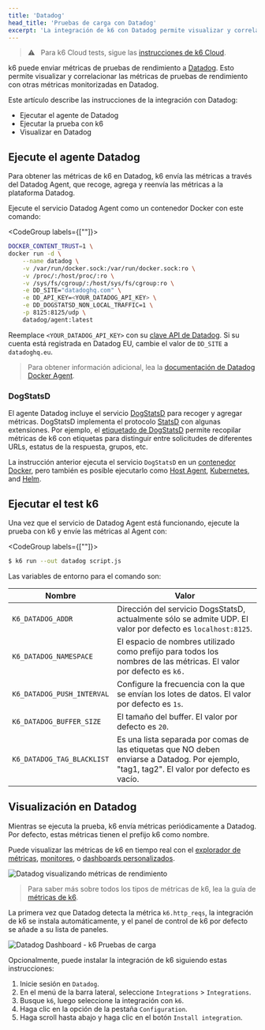 ```yaml
---
title: 'Datadog'
head_title: 'Pruebas de carga con Datadog'
excerpt: 'La integración de k6 con Datadog permite visualizar y correlacionar las métricas de pruebas de rendimiento con otras métricas monitorizadas en Datadog'
---
```


> ⚠️ &nbsp; Para k6 Cloud tests, sigue las [instrucciones de k6 Cloud](/cloud/integrations/cloud-apm/datadog).

k6 puede enviar métricas de pruebas de rendimiento a [Datadog](https://www.datadoghq.com/). Esto permite visualizar y correlacionar las métricas de pruebas de rendimiento con otras métricas monitorizadas en Datadog.

Este artículo describe las instrucciones de la integración con Datadog:

- Ejecutar el agente de Datadog
- Ejecutar la prueba con k6
- Visualizar en Datadog


## Ejecute el agente Datadog

Para obtener las métricas de k6 en Datadog, k6 envía las métricas a través del Datadog Agent, que recoge, agrega y reenvía las métricas a la plataforma Datadog.

Ejecute el servicio Datadog Agent como un contenedor Docker con este comando:


<CodeGroup labels={[""]}>

```bash
DOCKER_CONTENT_TRUST=1 \
docker run -d \
    --name datadog \
    -v /var/run/docker.sock:/var/run/docker.sock:ro \
    -v /proc/:/host/proc/:ro \
    -v /sys/fs/cgroup/:/host/sys/fs/cgroup:ro \
    -e DD_SITE="datadoghq.com" \
    -e DD_API_KEY=<YOUR_DATADOG_API_KEY> \
    -e DD_DOGSTATSD_NON_LOCAL_TRAFFIC=1 \
    -p 8125:8125/udp \
    datadog/agent:latest
```

</CodeGroup>

Reemplace `<YOUR_DATADOG_API_KEY>` con su [clave API de Datadog](https://app.datadoghq.com/account/settings#api).
Si su cuenta está registrada en Datadog EU, cambie el valor de `DD_SITE` a `datadoghq.eu`.

<blockquote>
Para obtener información adicional, lea la <a href="https://docs.datadoghq.com/agent/docker/">documentación de Datadog Docker Agent</a>.
</blockquote>

### DogStatsD

El agente Datadog incluye el servicio [DogStatsD](https://docs.datadoghq.com/developers/dogstatsd/) para recoger y agregar métricas. DogStatsD implementa el protocolo [StatsD](https://github.com/etsy/statsd) con algunas extensiones. Por ejemplo, el [etiquetado de DogStatsD](https://docs.datadoghq.com/tagging/) permite recopilar métricas de k6 con etiquetas para distinguir entre solicitudes de diferentes URLs, estatus de la respuesta, grupos, etc.

La instrucción anterior ejecuta el servicio `DogStatsD` en un [contenedor Docker](https://docs.datadoghq.com/developers/dogstatsd/?tab=containeragent#agent), pero también es posible ejecutarlo como [Host Agent](https://docs.datadoghq.com/developers/dogstatsd/?tab=hostagent#agent), [Kubernetes](https://docs.datadoghq.com/developers/dogstatsd/?tab=kubernetes#agent), and [Helm](https://docs.datadoghq.com/developers/dogstatsd/?tab=helm#agent).


## Ejecutar el test k6


Una vez que el servicio de Datadog Agent está funcionando, ejecute la prueba con k6 y envíe las métricas al Agent con:

<CodeGroup labels={[""]}>

```bash
$ k6 run --out datadog script.js
```

</CodeGroup>

Las variables de entorno para el comando son:

| Nombre                       | Valor                                                                                                                             |
| -------------------------- | --------------------------------------------------------------------------------------------------------------------------------- |
| `K6_DATADOG_ADDR`          | Dirección del servicio DogsStatsD, actualmente sólo se admite UDP. El valor por defecto es `localhost:8125`.                        |
| `K6_DATADOG_NAMESPACE`     | El espacio de nombres utilizado como prefijo para todos los nombres de las métricas. El valor por defecto es `k6.`                                               |
| `K6_DATADOG_PUSH_INTERVAL` | Configure la frecuencia con la que se envían los lotes de datos. El valor por defecto es `1s`.                                                             |
| `K6_DATADOG_BUFFER_SIZE`   | El tamaño del buffer. El valor por defecto es `20`.                                                                                       |
| `K6_DATADOG_TAG_BLACKLIST` | Es una lista separada por comas de las etiquetas que NO deben enviarse a Datadog. Por ejemplo, "tag1, tag2". El valor por defecto es vacío. |

## Visualización en Datadog

Mientras se ejecuta la prueba, k6 envía métricas periódicamente a Datadog. Por defecto, estas métricas tienen el prefijo k6 como nombre.

Puede visualizar las métricas de k6 en tiempo real con el [explorador de métricas](https://docs.datadoghq.com/metrics/explorer/), [monitores](https://docs.datadoghq.com/monitors/), o [dashboards personalizados](https://docs.datadoghq.com/graphing/dashboards/).

![Datadog visualizando métricas de rendimiento](./images/DataDog/datadog-performance-testing-metrics.png)

<blockquote>

Para saber más sobre todos los tipos de métricas de k6, lea la guía de [métricas de k6](/es/usando-k6/metricas/).

</blockquote>

La primera vez que Datadog detecta la métrica `k6.http_reqs`, la integración de k6 se instala automáticamente, y el panel de control de k6 por defecto se añade a su lista de paneles.

![Datadog Dashboard - k6 Pruebas de carga](./images/DataDog/k6-datadog-dashboard.png)

Opcionalmente, puede instalar la integración de k6 siguiendo estas instrucciones:

1. Inicie sesión en `Datadog`.
2. En el menú de la barra lateral, seleccione `Integrations` > `Integrations`.
3. Busque `k6`, luego seleccione la integración con `k6`.
4. Haga clic en la opción de la pestaña `Configuration`.
5. Haga scroll hasta abajo y haga clic en el botón `Install integration`.
